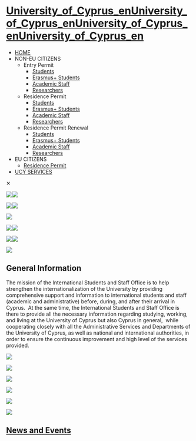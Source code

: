 # [University_of_Cyprus_enUniversity_of_Cyprus_enUniversity_of_Cyprus_enUniversity_of_Cyprus_en](https://www.ucy.ac.cy/internationalsupport "International Students and Staff Support Office")

* [HOME](https://www.ucy.ac.cy/internationalsupport/)
* NON-EU CITIZENS
  + Entry Permit
    - [Students](https://www.ucy.ac.cy/internationalsupport/non-eu-citizens/entry-permit/students/)
    - [Erasmus+ Students](https://www.ucy.ac.cy/internationalsupport/non-eu-citizens/entry-permit/erasmus-students/)
    - [Academic Staff](https://www.ucy.ac.cy/internationalsupport/non-eu-citizens/entry-permit/academic-staff/)
    - [Researchers](https://www.ucy.ac.cy/internationalsupport/non-eu-citizens/entry-permit/researchers/)
  + Residence Permit
    - [Students](https://www.ucy.ac.cy/internationalsupport/non-eu-citizens/residence-permit/students-permit/)
    - [Erasmus+ Students](https://www.ucy.ac.cy/internationalsupport/non-eu-citizens/residence-permit/erasmus-students-permit-2/)
    - [Academic Staff](https://www.ucy.ac.cy/internationalsupport/non-eu-citizens/residence-permit/academic-staff/)
    - [Researchers](https://www.ucy.ac.cy/internationalsupport/non-eu-citizens/residence-permit/researchers-permit/)
  + Residence Permit Renewal
    - [Students](https://www.ucy.ac.cy/internationalsupport/non-eu-citizens/residence-permit-renewal/students-permit-renewal/)
    - [Erasmus+ Students](https://www.ucy.ac.cy/internationalsupport/non-eu-citizens/residence-permit-renewal/erasmus-students-permit/)
    - [Academic Staff](https://www.ucy.ac.cy/internationalsupport/non-eu-citizens/residence-permit-renewal/academic-staff-permit-renewal/)
    - [Researchers](https://www.ucy.ac.cy/internationalsupport/non-eu-citizens/residence-permit-renewal/researchers-renewal/)
* EU CITIZENS
  + [Residence Permit](https://www.ucy.ac.cy/internationalsupport/eu-citizens/residence-permit/)
* [UCY SERVICES](https://www.ucy.ac.cy/internationalsupport/ucy-services/)

✕

![](https://www.ucy.ac.cy/internationalsupport/wp-content/uploads/sites/117/2024/07/image2918-3.jpg)![](https://www.ucy.ac.cy/internationalsupport/wp-content/uploads/sites/117/2024/07/ls-project-1-slide-1.jpg)

![](https://www.ucy.ac.cy/internationalsupport/wp-content/uploads/sites/117/2024/07/image2280-2.jpg)![](https://www.ucy.ac.cy/internationalsupport/wp-content/uploads/sites/117/2024/07/ls-project-1-slide-2.jpg)

![](https://www.ucy.ac.cy/internationalsupport/wp-content/uploads/sites/117/2024/07/image1678-1.jpg)

![](https://www.ucy.ac.cy/internationalsupport/wp-content/uploads/sites/117/2024/07/image2403.jpg)![](https://www.ucy.ac.cy/internationalsupport/wp-content/uploads/sites/117/2024/07/ls-project-1-slide-4.jpg)

![](https://www.ucy.ac.cy/internationalsupport/wp-content/uploads/sites/117/2024/07/image3579-2.jpg)![](https://www.ucy.ac.cy/internationalsupport/wp-content/uploads/sites/117/2024/07/ls-project-1-slide-6.jpg)

![](https://www.ucy.ac.cy/internationalsupport/wp-content/uploads/sites/117/2024/07/image1897.jpg)

##

## General Information

The mission of the International Students and Staff Office is to help strengthen the internationalization of the University by providing comprehensive support and information to international students and staff (academic and administrative) before, during, and after their arrival in Cyprus.  At the same time, the International Students and Staff Office is there to provide all the necessary information regarding studying, working, and living at the University of Cyprus but also Cyprus in general,  while cooperating closely with all the Administrative Services and Departments of the University of Cyprus, as well as national and international authorities, in order to ensure the continuous improvement and high level of the services provided.

[![](https://www.ucy.ac.cy/internationalsupport/wp-content/uploads/sites/117/2024/06/International_Students_Icon_-_1500_x_1000-300x200.jpg)](https://www.ucy.ac.cy/internationalsupport/international-students/)

[![](https://www.ucy.ac.cy/internationalsupport/wp-content/uploads/sites/117/2024/12/7.png)](https://www.ucy.ac.cy/internationalsupport/faq/)

[![](https://www.ucy.ac.cy/internationalsupport/wp-content/uploads/sites/117/2024/12/8.png)](https://www.ucy.ac.cy/internationalsupport/forms/)

[![](https://www.ucy.ac.cy/internationalsupport/wp-content/uploads/sites/117/2024/12/9.png)](https://www.ucy.ac.cy/internationalsupport/useful-links/)

[![](https://www.ucy.ac.cy/internationalsupport/wp-content/uploads/sites/117/2024/12/10.png)](https://www.ucy.ac.cy/internationalsupport/employment/)

[![](https://www.ucy.ac.cy/internationalsupport/wp-content/uploads/sites/117/2024/12/11.png)](https://www.ucy.ac.cy/internationalsupport/visiting-hours-kai-appointment/)

## [News and Events](https://www.ucy.ac.cy/internationalsupport/news-and-events/)